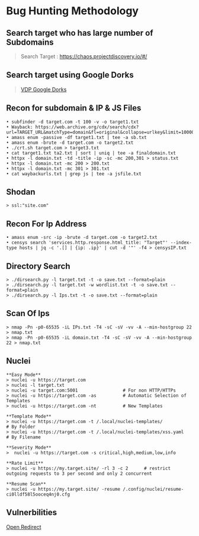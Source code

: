 # Bug Hunting Methodology

## Search target who has large number of Subdomains
> Search Target : https://chaos.projectdiscovery.io/#/

## Search target using Google Dorks
> [VDP Google Dorks](https://github.com/MrKeral/BugHunting/blob/main/VDP-Dorks/VDP%20Dork.md)

## Recon for subdomain & IP & JS Files
    
    • subfinder -d target.com -t 100 -v -o target1.txt 
    • Wayback: https://web.archive.org/cdx/search/cdx?url=TARGET_URL&matchType=domain&fl=original&collapse=urlkey&limit=100000 
    • amass enum -passive -df target1.txt | tee -a sb.txt
    • amass enum -brute -d target.com -o target2.txt	
    • ./crt.sh target.com > target3.txt
    • cat target1.txt ta2.txt | sort | uniq | tee -a finaldomain.txt
    • httpx -l domain.txt -td -title -ip -sc -mc 200,301 > status.txt
    • httpx -l domain.txt -mc 200 > 200.txt
    • httpx -l domain.txt -mc 301 > 301.txt
    • cat waybackurls.txt | grep js | tee -a jsfile.txt

## Shodan
    > ssl:"site.com"
        
## Recon For Ip Address 

    • amass enum -src -ip -brute -d target.com -o target2.txt
    • censys search 'services.http.response.html_title: "Target"' --index-type hosts | jq -c '.[] | {ip: .ip}' | cut -d '"' -f4 > censysIP.txt
    
## Directory Search

    > ./dirsearch.py -l target.txt -t -o save.txt --format=plain
    > ./dirsearch.py -l target.txt -w wordlist.txt -t -o save.txt --format=plain
    > ./dirsearch.py -l Ips.txt -t -o save.txt --format=plain
    

## Scan Of Ips

    > nmap -Pn -p0-65535 -iL IPs.txt -T4 -sC -sV -vv -A --min-hostgroup 22 > nmap.txt
    > nmap -Pn -p0-65535 -iL domain.txt -T4 -sC -sV -vv -A --min-hostgroup 22 > nmap.txt
    
## Nuclei

    **Easy Mode**
    > nuclei -u https://target.com
    > nuclei -l target.txt
    > nuclei -u target.com:5001                 # For non HTTP/HTTPs
    > nuclei -u https://target.com -as          # Automatic Selection of Templates
    > nuclei -u https://target.com -nt          # New Templates
    
    **Template Mode**
    > nuclei -u https://target.com -t /.local/nuclei-templates/             # By Folder
    > nuclei -u https://target.com -t /.local/nuclei-templates/xss.yaml     # By Filename
    
    **Severity Mode**
    >  nuclei -u https://target.com -s critical,high,medium,low,info
    
    **Rate Limit**
    > nuclei -u https://my.target.site/ -rl 3 -c 2      # restrict outgoing requests to 3 per second and only 2 concurrent
    
    **Resume Scan**
    > nuclei -u https://my.target.site/ -resume /.config/nuclei/resume-ci0lldf58l5ooceq4nj0.cfg
    
## Vulnerbilities
   [Open Redirect](https://github.com/MrKeral/BugHunting/blob/main/Vulnerabilities/OpenRedirect.md)
